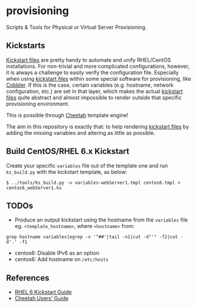 # provisioning

Scripts &amp; Tools for Physical or Virtual Server Provisioning.

## Kickstarts

[Kickstart files](https://en.wikipedia.org/wiki/Kickstart_%28Linux%29) are pretty handy to automate
and unify RHEL/CentOS installations. For non-trivial and more complicated configurations, however,
it is always a challenge to easily verify the configuration file. Especially when using
[kickstart files](https://en.wikipedia.org/wiki/Kickstart_%28Linux%29) within some special software
for provisioning, like [Cobbler](https://en.wikipedia.org/wiki/Cobbler_%28software%29).
If this is the case, certain variables (e.g. hostname, network configuration, etc.) are set in that
layer, which makes the actual [kickstart files](https://en.wikipedia.org/wiki/Kickstart_%28Linux%29)
quite abstract and almost impossible to render outside that specific provisioning environment.

This is possible through [Cheetah](http://www.cheetahtemplate.org/) template engine!

The aim in this repository is exactly that: to help rendering [kickstart files](https://en.wikipedia.org/wiki/Kickstart_%28Linux%29)
by adding the missing variables and altering as little as possible.


## Build CentOS/RHEL 6.x Kickstart

Create your specific `variables` file out of the template one and run `ks_build.py` with the kickstart
template, as below:
~~~
$ ../tools/ks_build.py -v variables-webServer1.tmpl centos6.tmpl > centos6_webServer1.ks
~~~


## TODOs

 - Produce an output kickstart using the hostname from the `variables` file
   eg. `<template_hostname>`, where `<hostname>` from:
~~~
grep hostname variables|egrep -v '^##'|tail -n1|cut -d"'" -f2|cut -d'.' -f1
~~~
 - centos6: Disable IPv6 as an option 
 - centos6: Add hostname on `/etc/hosts`


## References

 - [RHEL 6 Kickstart Guide](https://access.redhat.com/documentation/en-US/Red_Hat_Enterprise_Linux/6/html/Installation_Guide/s1-kickstart2-options.html)
 - [Cheetah Users' Guide](http://www.cheetahtemplate.org/docs/users_guide_html)
